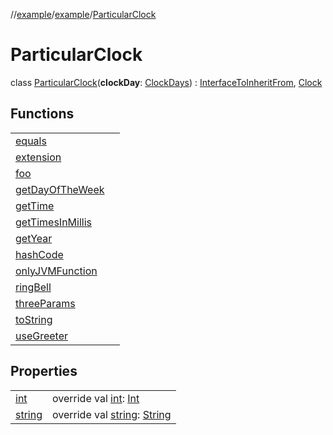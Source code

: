 //[example](../../index.md)/[example](../index.md)/[ParticularClock](index.md)



# ParticularClock  
class [ParticularClock](index.md)(**clockDay**: [ClockDays](../-clock-days/index.md)) : [InterfaceToInheritFrom](../-interface-to-inherit-from.md), [Clock](../-clock/index.md)

## Functions  


| | |
|---|---|
| [equals](../-clock/equals.md)| |
| [extension](../-clock/extension.md)| |
| [foo](../-clock/foo.md)| |
| [getDayOfTheWeek](get-day-of-the-week.md)| |
| [getTime](../-clock/get-time.md)| |
| [getTimesInMillis](../-clock/get-times-in-millis.md)| |
| [getYear](../-clock/get-year.md)| |
| [hashCode](https://kotlinlang.org/api/latest/jvm/stdlib/kotlin/-any/hash-code.html)| |
| [onlyJVMFunction](../-clock/only-j-v-m-function.md)| |
| [ringBell](ring-bell.md)| |
| [threeParams](../-clock/three-params.md)| |
| [toString](https://kotlinlang.org/api/latest/jvm/stdlib/kotlin/-any/to-string.html)| |
| [useGreeter](use-greeter.md)| |




## Properties  


| | |
|---|---|
| [int]()| override val [int](): [Int](https://kotlinlang.org/api/latest/jvm/stdlib/kotlin/-int/index.html)|
| [string]()| override val [string](): [String](https://kotlinlang.org/api/latest/jvm/stdlib/kotlin/-string/index.html)|



